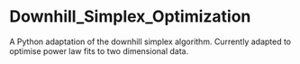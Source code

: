 # Downhill_Simplex_Optimization
A Python adaptation of the downhill simplex algorithm. Currently adapted to optimise power law fits to two dimensional data.
